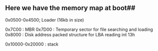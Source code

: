 ## Here we have the memory map at boot##

0x0500-0x4500; Loader (16kb in size)





0x7C00 : MBR
0x7D00 : Temporary sector for file searching and loading
0x8000 : Disk address packed structure for LBA reading int 13h

0x10000-0x20000 : stack

